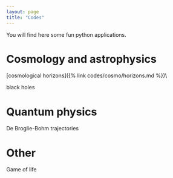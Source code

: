 ```yaml
---
layout: page
title: "Codes"
---
```


You will find here some fun python applications.

# Cosmology and astrophysics

[cosmological horizons]({% link codes/cosmo/horizons.md %})\\

black holes

# Quantum physics

De Broglie-Bohm trajectories

# Other

Game of life
